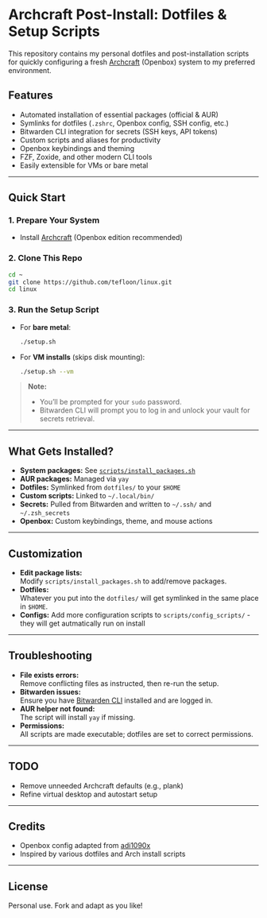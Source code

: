 # Archcraft Post-Install: Dotfiles & Setup Scripts

This repository contains my personal dotfiles and post-installation scripts for quickly configuring a fresh [Archcraft](https://archcraft.io/) (Openbox) system to my preferred environment.

## Features

- Automated installation of essential packages (official & AUR)
- Symlinks for dotfiles (`.zshrc`, Openbox config, SSH config, etc.)
- Bitwarden CLI integration for secrets (SSH keys, API tokens)
- Custom scripts and aliases for productivity
- Openbox keybindings and theming
- FZF, Zoxide, and other modern CLI tools
- Easily extensible for VMs or bare metal

---

## Quick Start

### 1. **Prepare Your System**

- Install [Archcraft](https://archcraft.io/) (Openbox edition recommended)

### 2. **Clone This Repo**

```sh
cd ~
git clone https://github.com/tefloon/linux.git
cd linux
```

### 3. **Run the Setup Script**

- For **bare metal**:
  ```sh
  ./setup.sh
  ```
- For **VM installs** (skips disk mounting):
  ```sh
  ./setup.sh --vm
  ```

> **Note:**  
> - You’ll be prompted for your `sudo` password.
> - Bitwarden CLI will prompt you to log in and unlock your vault for secrets retrieval.

---

## What Gets Installed?

- **System packages:** See [`scripts/install_packages.sh`](scripts/install_packages.sh)
- **AUR packages:** Managed via `yay`
- **Dotfiles:** Symlinked from `dotfiles/` to your `$HOME`
- **Custom scripts:** Linked to `~/.local/bin/`
- **Secrets:** Pulled from Bitwarden and written to `~/.ssh/` and `~/.zsh_secrets`
- **Openbox:** Custom keybindings, theme, and mouse actions

---

## Customization

- **Edit package lists:**  
  Modify `scripts/install_packages.sh` to add/remove packages.
- **Dotfiles:**  
  Whatever you put into the `dotfiles/` will get symlinked in the same place in `$HOME`.
- **Configs:**
  Add more configuration scripts to `scripts/config_scripts/` - they will get autmatically run on install
  
---

## Troubleshooting

- **File exists errors:**  
  Remove conflicting files as instructed, then re-run the setup.
- **Bitwarden issues:**  
  Ensure you have [Bitwarden CLI](https://bitwarden.com/help/cli/) installed and are logged in.
- **AUR helper not found:**  
  The script will install `yay` if missing.
- **Permissions:**  
  All scripts are made executable; dotfiles are set to correct permissions.

---

## TODO

- Remove unneeded Archcraft defaults (e.g., plank)
- Refine virtual desktop and autostart setup

---

## Credits

- Openbox config adapted from [adi1090x](https://github.com/adi1090x)
- Inspired by various dotfiles and Arch install scripts

---

## License

Personal use. Fork and adapt as you like!